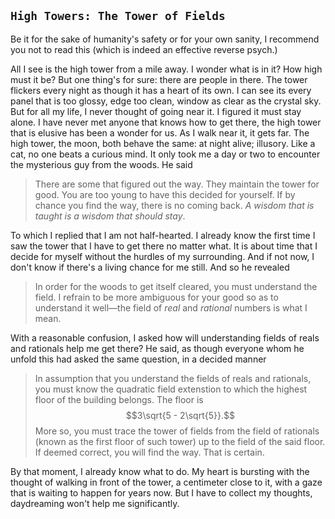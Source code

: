 `High Towers: The Tower of Fields`
---
Be it for the sake of humanity's safety or for your own sanity, I recommend you not to read this (which is indeed an effective reverse psych.)

All I see is the high tower from a mile away. I wonder what is in it? How high must it be? But one thing's for sure: there are people in there. The tower flickers every night as though it has a heart of its own. I can see its every panel that is too glossy, edge too clean, window as clear as the crystal sky. But for all my life, I never thought of going near it. I figured it must stay alone. I have never met anyone that knows how to get there, the high tower that is elusive has been a wonder for us. As I walk near it, it gets far. The high tower, the moon, both behave the same: at night alive; illusory. Like a cat, no one beats a curious mind. It only took me a day or two to encounter the mysterious guy from the woods. He said
> There are some that figured out the way. They maintain the tower for good. You are too young to have this decided for yourself. If by chance you find the way, there is no coming back. <i>A wisdom that is taught is a wisdom that should stay</i>. 

To which I replied that I am not half-hearted. I already know the first time I saw the tower that I have to get there no matter what. It is about time that I decide for myself without the hurdles of my surrounding. And if not now, I don't know if there's a living chance for me still. And so he revealed

> In order for the woods to get itself cleared, you must understand the field. I refrain to be more ambiguous for your good so as to understand it well—the field of <i>real</i> and <i>rational</i> numbers is what I mean. 

With a reasonable confusion, I asked how will understanding fields of reals and rationals help me get there? He said, as though everyone whom he unfold this had asked the same question, in a decided manner

> In assumption that you understand the fields of reals and rationals, you must know the quadratic field extenstion to which the highest floor of the building belongs. The floor is $$3\sqrt{5 - 2\sqrt{5}}.$$ More so, you must trace the tower of fields from the field of rationals (known as the first floor of such tower) up to the field of the said floor. If deemed correct, you will find the way. That is certain. 

By that moment, I already know what to do. My heart is bursting with the thought of walking in front of the tower, a centimeter close to it, with a gaze that is waiting to happen for years now. But I have to collect my thoughts, daydreaming won't help me significantly. 
